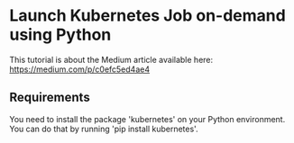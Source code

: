 # Launch Kubernetes Job on-demand using Python

This tutorial is about the Medium article available here: https://medium.com/p/c0efc5ed4ae4

## Requirements

You need to install the package 'kubernetes' on your Python environment. You can do that by running 'pip install kubernetes'.
